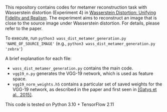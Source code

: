 This repository contains codes for metamer reconstruction task with Wasserstein distortion (Experiment 4) in [Wasserstein Distortion: Unifying Fidelity and Realism](https://arxiv.org/abs/2310.03629). The experiment aims to reconstruct an image that is close to the source image under Wasserstein distortion. For details, please refer to the paper.

To execute, run `python3 wass_dist_metamer_generation.py 'NAME_OF_SOURCE_IMAGE'` (e.g., `python3 wass_dist_metamer_generation.py 'zebra'`)

A brief explanation for each file:
- `wass_dist_metamer_generation.py` contains the main code.
- `vgg19_n.py` generates the VGG-19 network, which is used as feature space.
- `vgg19_norm_weights.h5` contains a particular set of saved weights for the VGG-19 network, as described in the paper and first seen in [[Gatys et al., 2015]](https://proceedings.neurips.cc/paper/2015/hash/a5e00132373a7031000fd987a3c9f87b-Abstract.html).

This code is tested on Python 3.10 + TensorFlow 2.11